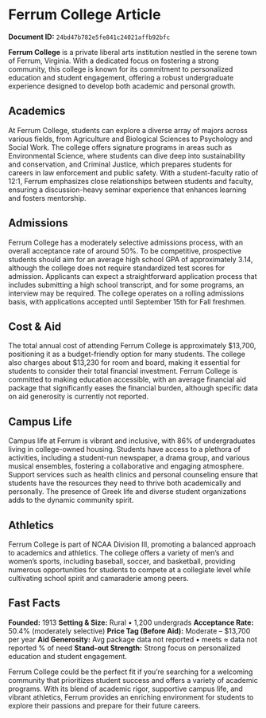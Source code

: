 # Ferrum College Article

**Document ID:** `24bd47b782e5fe841c24021affb92bfc`

**Ferrum College** is a private liberal arts institution nestled in the serene town of Ferrum, Virginia. With a dedicated focus on fostering a strong community, this college is known for its commitment to personalized education and student engagement, offering a robust undergraduate experience designed to develop both academic and personal growth.

## Academics
At Ferrum College, students can explore a diverse array of majors across various fields, from Agriculture and Biological Sciences to Psychology and Social Work. The college offers signature programs in areas such as Environmental Science, where students can dive deep into sustainability and conservation, and Criminal Justice, which prepares students for careers in law enforcement and public safety. With a student-faculty ratio of 12:1, Ferrum emphasizes close relationships between students and faculty, ensuring a discussion-heavy seminar experience that enhances learning and fosters mentorship.

## Admissions
Ferrum College has a moderately selective admissions process, with an overall acceptance rate of around 50%. To be competitive, prospective students should aim for an average high school GPA of approximately 3.14, although the college does not require standardized test scores for admission. Applicants can expect a straightforward application process that includes submitting a high school transcript, and for some programs, an interview may be required. The college operates on a rolling admissions basis, with applications accepted until September 15th for Fall freshmen.

## Cost & Aid
The total annual cost of attending Ferrum College is approximately $13,700, positioning it as a budget-friendly option for many students. The college also charges about $13,230 for room and board, making it essential for students to consider their total financial investment. Ferrum College is committed to making education accessible, with an average financial aid package that significantly eases the financial burden, although specific data on aid generosity is currently not reported.

## Campus Life
Campus life at Ferrum is vibrant and inclusive, with 86% of undergraduates living in college-owned housing. Students have access to a plethora of activities, including a student-run newspaper, a drama group, and various musical ensembles, fostering a collaborative and engaging atmosphere. Support services such as health clinics and personal counseling ensure that students have the resources they need to thrive both academically and personally. The presence of Greek life and diverse student organizations adds to the dynamic community spirit.

## Athletics
Ferrum College is part of NCAA Division III, promoting a balanced approach to academics and athletics. The college offers a variety of men’s and women’s sports, including baseball, soccer, and basketball, providing numerous opportunities for students to compete at a collegiate level while cultivating school spirit and camaraderie among peers.

## Fast Facts
**Founded:** 1913
**Setting & Size:** Rural • 1,200 undergrads
**Acceptance Rate:** 50.4% (moderately selective)
**Price Tag (Before Aid):** Moderate – $13,700 per year
**Aid Generosity:** Avg package data not reported • meets ≈ data not reported % of need
**Stand-out Strength:** Strong focus on personalized education and student engagement.

Ferrum College could be the perfect fit if you’re searching for a welcoming community that prioritizes student success and offers a variety of academic programs. With its blend of academic rigor, supportive campus life, and vibrant athletics, Ferrum provides an enriching environment for students to explore their passions and prepare for their future careers.
